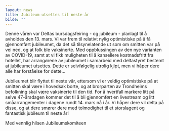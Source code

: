 ```yaml
---
layout: news
title: Jubileum utsettes til neste år
bilde: ""
---
```

Denne våren var Deltas bursdagsfeiring - og jubileum - planlagt til å avholdes den 13. mars. Vi var frem til relativt nylig optimistiske på å få gjennomført jubileumet, da det så tilsynelatende ut som om smitten var på vei ned, og at folk ble vaksinerte. Med oppblussingen av den nye varianten av COVID-19, samt at vi fikk muligheten til å kansellere kostnadsfritt fra hotellet, har arrangørene av jubileumet i samarbeid med deltastyret bestemt at jubileumet utsettes. Dette er selvfølgelig utrolig kjipt, men vi håper dere alle har forståelse for dette... 

Jubileumet blir flyttet til neste vår, ettersom vi er veldig optimistiske på at smitten skal være i hovedsak borte, og at brorparten av Trondheims befolkning skal være vaksinerte til den tid. For å hvertfall markere litt på selve 47-årsdagen kommer det til å bli gjennomført en livestream og litt småarrangementer i dagene rundt 14. mars nå i år. Vi håper dere vil delta på disse, og at dere smører dere med tolmodighet til et storslagent og fantastisk jubileum til neste år! 

Med vennlig hilsen Jubileumskomiteen  